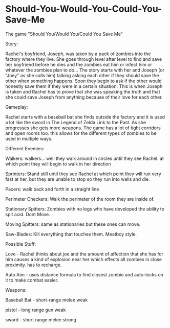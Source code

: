 Should-You-Would-You-Could-You-Save-Me
======================================

The game "Should You/Would You/Could You Save Me"


Story:

Rachel's boyfriend, Joseph, was taken by a pack of zombies into the factory where they live. She goes through
level after level to find and save her boyfriend before he dies and the zombies eat him or infect him or whatever
the zombies plan to do... The story starts with her and Joseph (or "Joey" as she calls him) talking asking each other
if they should save the other when something happens. Soon they begin to ask if the other would honestly save them if they
were in a certain situation. This is when Joseph is taken and Rachel has to prove that she was speaking the truth and
that she could save Joseph from anything because of their love for each other.



Gameplay:

Rachel starts with a baseball bat she finds outside the factory and it is used a lot like the sword in The Legend
of Zelda Link to the Past. As she progresses she gets more weapons. The game has a lot of tight corridors and open rooms
too. this allows for the different types of zombies to be used in multiple ways.



Different Enemies:

Walkers: walkers... well they walk around in circles until they see Rachel. at which point they will begin to walk
in her direction

Sprinters: Stand still until they see Rachel at which point they will run very fast at her, but they are unable to stop
so they run into walls and die.

Pacers: walk back and forth in a straight line

Perimeter Checkers: Walk the perimeter of the room they are inside of.

Stationary Spitters: Zombies with no legs who have developed the ability to spit acid. Dont Move.

Moving Spitters: same as stationaries but these ones can move.

Saw-Blades: Kill everything that touches them. Meatboy style.



Possible Stuff:

Love - Rachel thinks about joe and the amount of affection that she has for him causes a kind of explosion near her 
which effects all zombies in close proximity. has to recharge.

Auto Aim - uses distance formula to find closest zombie and auto-locks on it to make combat easier.



Weapons:

Baseball Bat - short-range melee weak

pistol - long range gun weak

sword - short range melee strong

